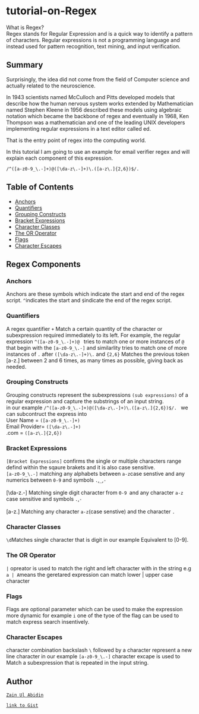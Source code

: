 # tutorial-on-Regex

What is Regex?<br>
Regex stands for Regular Expression and is a quick way to identify a pattern of characters. Regular expressions is not a programming language and instead used for pattern recognition, text mining, and input verification.

## Summary

Surprisingly, the idea did not come from the field of Computer science and actually related to the neuroscience.

In 1943 scientists named McCulloch and Pitts developed models that describe how the human nervous system works extended by Mathematician named Stephen Kleene in 1956 described these models using algebraic notation which became the backbone of regex and eventually in 1968, Ken Thompson was a mathematician and one of the leading UNIX developers implementing regular expressions in a text editor called ed.

That is the entry point of regex into the computing world.

In this tutorial I am going to use an example for email verifier regex and will explain each component of this expression.

`/^([a-z0-9_\.-]+)@([\da-z\.-]+)\.([a-z\.]{2,6})$/. `

## Table of Contents

- [Anchors](#anchors)
- [Quantifiers](#quantifiers)
- [Grouping Constructs](#grouping-constructs)
- [Bracket Expressions](#bracket-expressions)
- [Character Classes](#character-classes)
- [The OR Operator](#the-or-operator)
- [Flags](#flags)
- [Character Escapes](#character-escapes)

## Regex Components

### Anchors

Anchors are these symbols which indicate the start and end of the regex script.
`^`indicates the start and `$`indicate the end of the regex script.

### Quantifiers

A regex quantifier `+` Match a certain quantity of the character or subexpression required immediately to its left.
For example, the regular expression `^([a-z0-9_\.-]+)@ ` tries to match one or more instances of `@` that begin with the `[a-z0-9_\.-]` and similarlity tries to match one of more instances of `.` after `([\da-z\.-]+)\.`
and `{2,6}` Matches the previous token [a-z\.] between 2 and 6 times, as many times as possible, giving back as needed.

### Grouping Constructs

Grouping constructs represent the subexpressions `(sub expressions)` of a regular expression and capture the substrings of an input string. <br>
in our example `/^([a-z0-9_\.-]+)@([\da-z\.-]+)\.([a-z\.]{2,6})$/. ` we can subcontruct the express into
<br>
User Name = `([a-z0-9_\.-]+)`
<br>
Email Provider= `([\da-z\.-]+)`
<br>
.com = `([a-z\.]{2,6})`

### Bracket Expressions

`[Bracket Expressions]` confirms the single or multiple characters range defind within the sqaure brakets and it is also case sensitive.
<br>
`[a-z0-9_\.-]` matching any alphabets between `a-z`case senstive and any numerics between `0-9` and symbols `.`,`_`,`-`
<br>
<br>
[\da-z\.-] Matching single digit character from `0-9 `and any character `a-z` case sensitive and symbols `.`,`-`
<br>
<br>
[a-z\.] Matching any character `a-z`(case senstive) and the character `.`

### Character Classes

`\d`Matches single character that is digit in our example Equivalent to [0-9].

### The OR Operator

`|` opreator is used to match the right and left character with in the string e.g `a | A`means the geretared expression can match lower | upper case character

### Flags

Flags are optional parameter which can be used to make the expression more dynamic for example `i` one of the tyoe of the flag can be used to match express search insentively.

### Character Escapes

character combination backslash `\` followed by a character represent a new line character in our example `[a-z0-9_\.-]`
character excape is used to Match a subexpression that is repeated in the input string.

## Author

<a href="https://github.com/zainuabidin">`Zain Ul Abidin`</a>

<a href="https://gist.github.com/zainuabidin/36fc0d5004f5126d92d02399ff3f953b#anchors">`link to Gist`</a>
